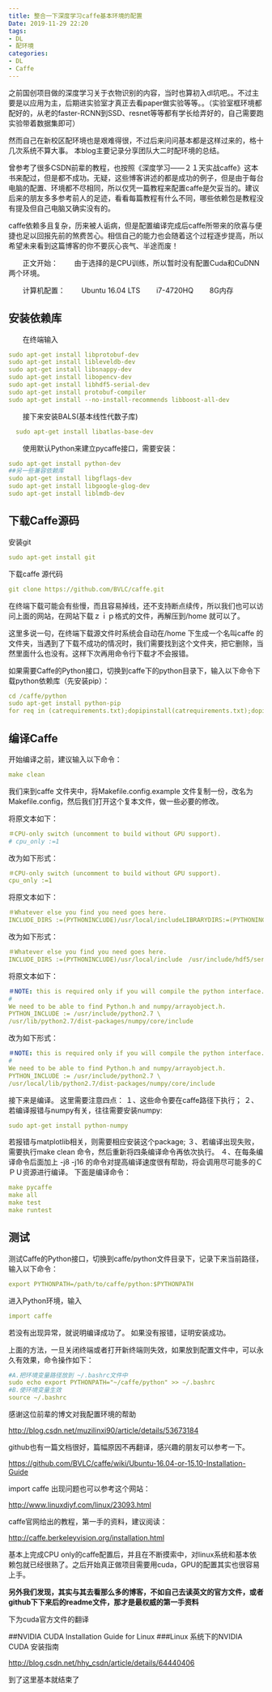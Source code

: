 ```yaml
---
title: 整合一下深度学习caffe基本环境的配置
Date: 2019-11-29 22:20
tags: 
- DL
- 配环境
categories: 
- DL
- Caffe
---
```


之前国创项目做的深度学习关于衣物识别的内容，当时也算初入dl坑吧。。不过主要是以应用为主，后期进实验室才真正去看paper做实验等等。。（实验室框环境都配好的，从老的faster-RCNN到SSD、resnet等等都有学长给弄好的，自己需要跑实验带着数据集即可）

然而自己在新校区配环境也是艰难得很，不过后来问问基本都是这样过来的，格十几次系统不算大事。
本blog主要记录分享团队大二时配环境的总结。

曾参考了很多CSDN前辈的教程，也按照《深度学习——２１天实战caffe》这本书来配过，但是都不成功。无疑，这些博客讲述的都是成功的例子，但是由于每台电脑的配置、环境都不尽相同，所以仅凭一篇教程来配置caffe是欠妥当的。建议后来的朋友多多参考前人的足迹，看看每篇教程有什么不同，哪些依赖包是教程没有提及但自己电脑又确实没有的。
　　

caffe依赖多且复杂，历来被人诟病，但是配置编译完成后caffe所带来的欣喜与便捷也足以回报先前的煞费苦心。相信自己的能力也会随着这个过程逐步提高，所以希望未来看到这篇博客的你不要灰心丧气、半途而废！

　　正文开始：
　　由于选择的是CPU训练，所以暂时没有配置Cuda和CuDNN两个环境。

　　计算机配置：
　　Ubuntu 16.04 LTS
　　i7-4720HQ
　　8G内存



## 安装依赖库
　　在终端输入

``` yml
sudo apt-get install libprotobuf-dev   
sudo apt-get install libleveldb-dev   
sudo apt-get install libsnappy-dev   
sudo apt-get install libopencv-dev   
sudo apt-get install libhdf5-serial-dev   
sudo apt-get install protobuf-compiler  
sudo apt-get install --no-install-recommends libboost-all-dev
```


　　接下来安装BALS(基本线性代数子库)

``` yml
  sudo apt-get install libatlas-base-dev
```


　　使用默认Python来建立pycaffe接口，需要安装：

``` yml
sudo apt-get install python-dev  
##另一些兼容依赖库
sudo apt-get install libgflags-dev  
sudo apt-get install libgoogle-glog-dev   
sudo apt-get install liblmdb-dev 
```



## 下载Caffe源码

安装git

``` yml
sudo apt-get install git
```

下载caffe 源代码

``` yml
git clone https://github.com/BVLC/caffe.git
```

在终端下载可能会有些慢，而且容易掉线，还不支持断点续传，所以我们也可以访问上面的网站，在网站下载ｚｉｐ格式的文件，再解压到/home 就可以了。

这里多说一句，在终端下载源文件时系统会自动在/home 下生成一个名叫caffe 的文件夹，当遇到了下载不成功的情况时，我们需要找到这个文件夹，把它删除，当然里面什么也没有。这样下次再用命令行下载才不会报错。

如果需要Caffe的Python接口，切换到caffe下的python目录下，输入以下命令下载python依赖库（先安装pip）：

``` yml
cd /caffe/python
sudo apt-get install python-pip
for req in (catrequirements.txt);dopipinstall(catrequirements.txt);dopipinstallreq; done
```



## 编译Caffe

开始编译之前，建议输入以下命令：

``` yml
make clean
```

我们来到caffe 文件夹中，将Makefile.config.example 文件复制一份，改名为Makefile.config，然后我们打开这个复本文件，做一些必要的修改。

将原文本如下：

``` yml
＃CPU-only switch (uncomment to build without GPU support).
# cpu_only :=1
```

改为如下形式：

``` yml
＃CPU-only switch (uncomment to build without GPU support).
cpu_only :=1
```

将原文本如下：

``` yml
＃Whatever else you find you need goes here.
INCLUDE_DIRS :=(PYTHONINCLUDE)/usr/local/includeLIBRARYDIRS:=(PYTHONINCLUDE)/usr/local/includeLIBRARYDIRS:=(PYTHON_LIB) /usr/local/lib /usr/lib
```

改为如下形式：

``` yml
＃Whatever else you find you need goes here.
INCLUDE_DIRS :=(PYTHONINCLUDE)/usr/local/include　/usr/include/hdf5/serialLIBRARYDIRS:=(PYTHONINCLUDE)/usr/local/include　/usr/include/hdf5/serialLIBRARYDIRS:=(PYTHON_LIB) /usr/local/lib /usr/lib /usr/lib/x86_64-linux-gnu/hdf5/serial
```

将原文本如下：

``` yml
＃NOTE: this is required only if you will compile the python interface.
#
We need to be able to find Python.h and numpy/arrayobject.h.
PYTHON_INCLUDE := /usr/include/python2.7 \
/usr/lib/python2.7/dist-packages/numpy/core/include
```

改为如下形式：

``` yml
＃NOTE: this is required only if you will compile the python interface.
#
We need to be able to find Python.h and numpy/arrayobject.h.
PYTHON_INCLUDE := /usr/include/python2.7 \
/usr/local/lib/python2.7/dist-packages/numpy/core/include
```

接下来是编译。
这里需要注意四点：
１、这些命令要在caffe路径下执行；
２、若编译报错与numpy有关，往往需要安装numpy:

``` yml
sudo apt-get install python-numpy
```

若报错与matplotlib相关，则需要相应安装这个package;
３、若编译出现失败，需要执行make clean 命令，然后重新将四条编译命令再依次执行。
４、在每条编译命令后面加上 -j8 -j16 的命令对提高编译速度很有帮助，将会调用尽可能多的ＣＰＵ资源进行编译。
下面是编译命令：

``` yml
make pycaffe
make all
make test
make runtest
```

## 测试
测试Caffe的Python接口，切换到caffe/python文件目录下，记录下来当前路径，输入以下命令：

``` yml
export PYTHONPATH=/path/to/caffe/python:$PYTHONPATH
```

进入Python环境，输入

``` yml
import caffe
```

若没有出现异常，就说明编译成功了。
如果没有报错，证明安装成功。

上面的方法，一旦关闭终端或者打开新终端则失效，如果放到配置文件中，可以永久有效果，命令操作如下：

``` yml
#A.把环境变量路径放到 ~/.bashrc文件中  
sudo echo export PYTHONPATH="~/caffe/python" >> ~/.bashrc  
#B.使环境变量生效  
source ~/.bashrc 
```



感谢这位前辈的博文对我配置环境的帮助

http://blog.csdn.net/muzilinxi90/article/details/53673184

github也有一篇文档很好，篇幅原因不再翻译，感兴趣的朋友可以参考一下。

https://github.com/BVLC/caffe/wiki/Ubuntu-16.04-or-15.10-Installation-Guide

import caffe 出现问题也可以参考这个网站：

http://www.linuxdiyf.com/linux/23093.html

caffe官网给出的教程，第一手的资料，建议阅读：

http://caffe.berkeleyvision.org/installation.html



基本上完成CPU only的caffe配置后，并且在不断摸索中，对linux系统和基本依赖包就已经很熟了。之后开始真正做项目需要用cuda，GPU的配置其实也很容易上手。

**另外我们发现，其实与其去看那么多的博客，不如自己去读英文的官方文件，或者github下下来后的readme文件，那才是最权威的第一手资料**




下为cuda官方文件的翻译

##NVIDIA CUDA Installation Guide for Linux
###Linux 系统下的NVIDIA CUDA 安装指南

http://blog.csdn.net/hhy_csdn/article/details/64440406

到了这里基本就结束了

